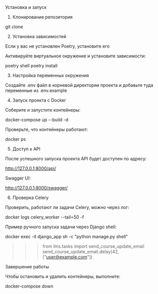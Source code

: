 Установка и запуск

1. Клонирование репозитория

 git clone 

2. Установка зависимостей

Если у вас не установлен Poetry, установите его

Активируйте виртуальное окружение и установите зависимости:

poetry shell
poetry install

3. Настройка переменных окружения

Создайте .env файл в корневой директории проекта и добавьте туда переменные из .env.example

4. Запуск проекта с Docker

Соберите и запустите контейнеры:

docker-compose up --build -d

Проверьте, что контейнеры работают:

docker ps

5. Доступ к API

После успешного запуска проекта API будет доступен по адресу:

http://127.0.0.1:8000/api/

Swagger UI:

http://127.0.0.1:8000/swagger/

6. Проверка Celery

Проверить, работают ли задачи Celery, можно через лог:

docker logs celery_worker --tail=50 -f

Пример ручного запуска задачи через Django shell:

docker exec -it django_app sh -c "python manage.py shell"
>>> from lms.tasks import send_course_update_email
>>> send_course_update_email.delay(42, ["user@example.com"])

Завершение работы

Чтобы остановить и удалить контейнеры, выполните:

docker-compose down
